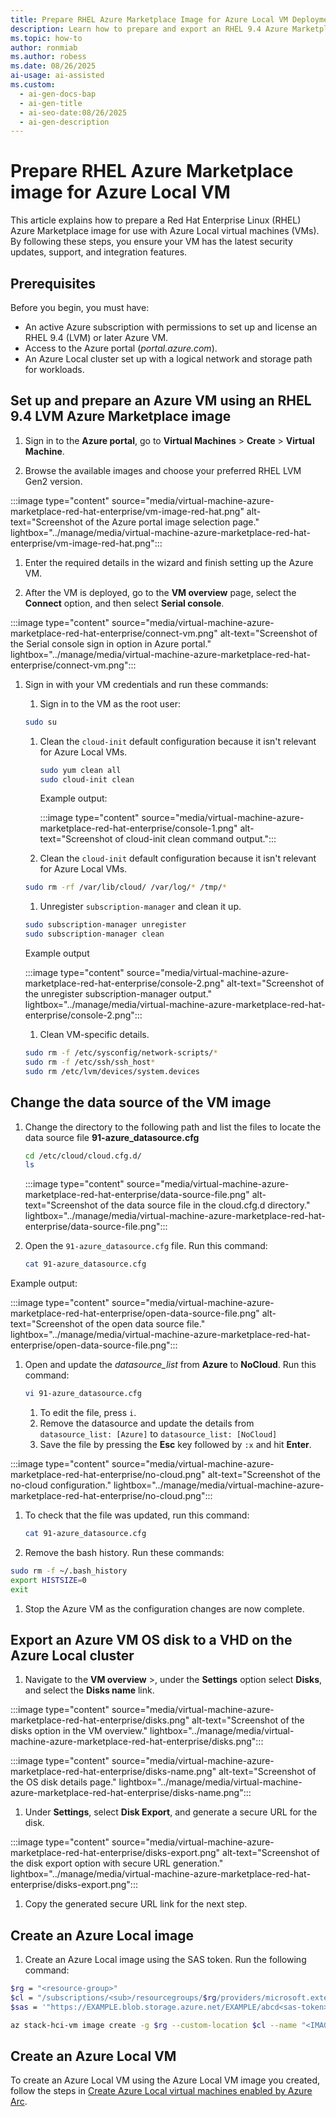```yaml
---
title: Prepare RHEL Azure Marketplace Image for Azure Local VM Deployment
description: Learn how to prepare and export an RHEL 9.4 Azure Marketplace VM image for use with Azure Local clusters.
ms.topic: how-to
author: ronmiab
ms.author: robess
ms.date: 08/26/2025
ai-usage: ai-assisted
ms.custom:
  - ai-gen-docs-bap
  - ai-gen-title
  - ai-seo-date:08/26/2025
  - ai-gen-description
---
```


# Prepare RHEL Azure Marketplace image for Azure Local VM

This article explains how to prepare a Red Hat Enterprise Linux (RHEL) Azure Marketplace image for use with Azure Local virtual machines (VMs). By following these steps, you ensure your VM has the latest security updates, support, and integration features.

## Prerequisites

Before you begin, you must have:

- An active Azure subscription with permissions to set up and license an RHEL 9.4 (LVM) or later Azure VM.
- Access to the Azure portal (*portal.azure.com*).
- An Azure Local cluster set up with a logical network and storage path for workloads.

## Set up and prepare an Azure VM using an RHEL 9.4 LVM Azure Marketplace image

1. Sign in to the **Azure portal**, go to **Virtual Machines** > **Create** > **Virtual Machine**.

1. Browse the available images and choose your preferred RHEL LVM Gen2 version.

  :::image type="content" source="media/virtual-machine-azure-marketplace-red-hat-enterprise/vm-image-red-hat.png" alt-text="Screenshot of the Azure portal image selection page." lightbox="../manage/media/virtual-machine-azure-marketplace-red-hat-enterprise/vm-image-red-hat.png":::

1. Enter the required details in the wizard and finish setting up the Azure VM.

1. After the VM is deployed, go to the **VM overview** page, select the **Connect** option, and then select **Serial console**.

  :::image type="content" source="media/virtual-machine-azure-marketplace-red-hat-enterprise/connect-vm.png" alt-text="Screenshot of the Serial console sign in option in Azure portal." lightbox="../manage/media/virtual-machine-azure-marketplace-red-hat-enterprise/connect-vm.png":::

1. Sign in with your VM credentials and run these commands:

    1. Sign in to the VM as the root user:

      ```bash
      sudo su
      ```

    1. Clean the `cloud-init` default configuration because it isn't relevant for Azure Local VMs.

        ```bash
        sudo yum clean all
        sudo cloud-init clean
        ```

        Example output:

        :::image type="content" source="media/virtual-machine-azure-marketplace-red-hat-enterprise/console-1.png" alt-text="Screenshot of cloud-init clean command output.":::

    1. Clean the `cloud-init` default configuration because it isn't relevant for Azure Local VMs.

      ```bash
      sudo rm -rf /var/lib/cloud/ /var/log/* /tmp/*
      ```

    1. Unregister `subscription-manager` and clean it up.

      ```bash
      sudo subscription-manager unregister
      sudo subscription-manager clean
      ```

      Example output

      :::image type="content" source="media/virtual-machine-azure-marketplace-red-hat-enterprise/console-2.png" alt-text="Screenshot of the unregister subscription-manager output." lightbox="../manage/media/virtual-machine-azure-marketplace-red-hat-enterprise/console-2.png":::

    1. Clean VM-specific details.

      ```bash
      sudo rm -f /etc/sysconfig/network-scripts/*
      sudo rm -f /etc/ssh/ssh_host*
      sudo rm /etc/lvm/devices/system.devices
      ```

## Change the data source of the VM image

1. Change the directory to the following path and list the files to locate the data source file **91-azure_datasource.cfg**

    ```bash
    cd /etc/cloud/cloud.cfg.d/
    ls
    ```

    :::image type="content" source="media/virtual-machine-azure-marketplace-red-hat-enterprise/data-source-file.png" alt-text="Screenshot of the data source file in the cloud.cfg.d directory." lightbox="../manage/media/virtual-machine-azure-marketplace-red-hat-enterprise/data-source-file.png":::

1. Open the `91-azure_datasource.cfg` file. Run this command:

    ```bash
    cat 91-azure_datasource.cfg
    ```

  Example output:

  :::image type="content" source="media/virtual-machine-azure-marketplace-red-hat-enterprise/open-data-source-file.png" alt-text="Screenshot of the open data source file." lightbox="../manage/media/virtual-machine-azure-marketplace-red-hat-enterprise/open-data-source-file.png":::

1. Open and update the *datasource_list* from **Azure** to **NoCloud**. Run this command:

    ```bash
    vi 91-azure_datasource.cfg
    ```

    1. To edit the file, press `i`.
    1. Remove the datasource and update the details from `datasource_list: [Azure]` to `datasource_list: [NoCloud]`
    1. Save the file by pressing the **Esc** key followed by `:x` and hit **Enter**.

  :::image type="content" source="media/virtual-machine-azure-marketplace-red-hat-enterprise/no-cloud.png" alt-text="Screenshot of the no-cloud configuration." lightbox="../manage/media/virtual-machine-azure-marketplace-red-hat-enterprise/no-cloud.png":::

1. To check that the file was updated, run this command:

    ```bash
    cat 91-azure_datasource.cfg
    ```

1. Remove the bash history. Run these commands:

  ```bash
  sudo rm -f ~/.bash_history
  export HISTSIZE=0
  exit
  ```

1. Stop the Azure VM as the configuration changes are now complete.

## Export an Azure VM OS disk to a VHD on the Azure Local cluster

1. Navigate to the **VM overview** \>, under the **Settings** option select **Disks**, and select the **Disks name** link.

:::image type="content" source="media/virtual-machine-azure-marketplace-red-hat-enterprise/disks.png" alt-text="Screenshot of the disks option in the VM overview." lightbox="../manage/media/virtual-machine-azure-marketplace-red-hat-enterprise/disks.png":::

:::image type="content" source="media/virtual-machine-azure-marketplace-red-hat-enterprise/disks-name.png" alt-text="Screenshot of the OS disk details page." lightbox="../manage/media/virtual-machine-azure-marketplace-red-hat-enterprise/disks-name.png":::

1. Under **Settings**, select **Disk Export**, and generate a secure URL for the disk.

:::image type="content" source="media/virtual-machine-azure-marketplace-red-hat-enterprise/disks-export.png" alt-text="Screenshot of the disk export option with secure URL generation." lightbox="../manage/media/virtual-machine-azure-marketplace-red-hat-enterprise/disks-export.png":::

1. Copy the generated secure URL link for the next step.

## Create an Azure Local image

1. Create an Azure Local image using the SAS token. Run the following command:

  ```bash
  $rg = "<resource-group>"
  $cl = "/subscriptions/<sub>/resourcegroups/$rg/providers/microsoft.extendedlocation/customlocations/<customlocation-name>"
  $sas = '"https://EXAMPLE.blob.storage.azure.net/EXAMPLE/abcd<sas-token>"' (DISK SAS MUST BE IN SINGLE AND DOUBLE QUOTES)

  az stack-hci-vm image create -g $rg --custom-location $cl --name "<IMAGE-NAME>" --os-type "Linux" --image-path $sas
  ```

## Create an Azure Local VM

To create an Azure Local VM using the Azure Local VM image you created, follow the steps in [Create Azure Local virtual machines enabled by Azure Arc](../manage/create-arc-virtual-machines.md).
